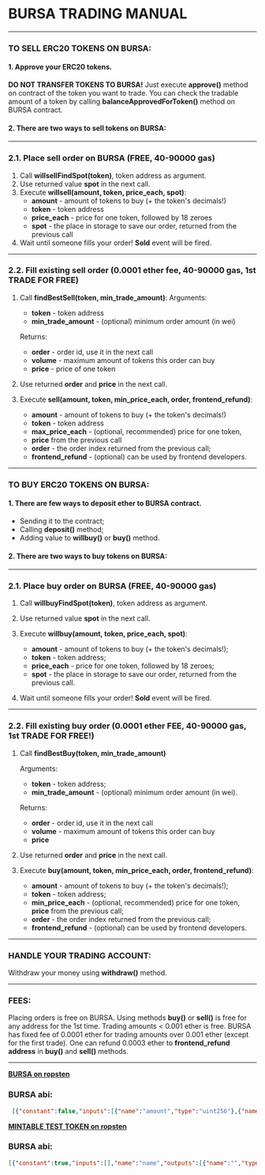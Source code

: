 

# BURSA TRADING MANUAL
---
### TO SELL ERC20 TOKENS ON BURSA:

#### 1. Approve your ERC20 tokens.
**DO NOT TRANSFER TOKENS TO BURSA!** Just execute **approve()** method on contract of the token you want to trade. You can check the tradable amount of a token by calling **balanceApprovedForToken()** method on BURSA contract.

#### 2. There are two ways to sell tokens on BURSA:
---
### 2.1. Place sell order on BURSA  (FREE, 40-90000 gas)
1. Call     **willsellFindSpot(token)**, token address as argument.
2. Use returned value **spot** in the next call.
3. Execute  **willsell(amount, token, price_each, spot)**:
     * **amount**   - amount of tokens to buy (+ the token's decimals!)
     * **token**   - token address
     * **price_each**   - price for one token, followed by 18 zeroes
     * **spot**   - the place in storage to save our order, returned from the previous call
4. Wait until someone fills your order! **Sold** event will be fired.
---
### 2.2. Fill existing sell order (0.0001 ether fee, 40-90000 gas, 1st TRADE FOR FREE)

1. Call **findBestSell(token, min_trade_amount)**:
Arguments:
    *  **token**   - token address
    *  **min\_trade\_amount** - (optional) minimum order amount (in wei)

    Returns:
    * **order** - order id, use it in the next call
    * **volume**   - maximum amount of tokens this order can buy
    * **price** - price of one token
2. Use returned **order** and **price** in the next call.
3. Execute **sell(amount, token, min_price_each, order, frontend_refund)**:
    * **amount**   - amount of tokens to buy (+ the token's decimals!)
    * **token**   - token address
    * **max\_price\_each**   - (optional, recommended) price for one token,
    * **price** from the previous call
    * **order**   - the order index returned from the previous call;
    * **frontend\_refund**  - (optional) can be used by frontend developers.
---

### TO BUY ERC20 TOKENS ON BURSA:

#### 1. There are few ways to deposit ether to BURSA contract.
 * Sending it to the contract;
 * Calling **deposit()** method;
 * Adding value to **willbuy()** or **buy()** method.

#### 2. There are two ways to buy tokens on BURSA:
---
### 2.1. Place buy order on BURSA  (FREE, 40-90000 gas)
1. Call     **willbuyFindSpot(token)**, token address as argument.
2. Use returned value **spot** in the next call.
3. Execute  **willbuy(amount, token, price_each, spot)**:
     * **amount**   - amount of tokens to buy (+ the token's decimals!);
     * **token**   - token address;
     * **price_each**   - price for one token, followed by 18 zeroes;
     * **spot**   - the place in storage to save our order, returned
                 from the previous call.

4. Wait until someone fills your order! **Sold** event will be fired.
---
### 2.2. Fill existing buy order  (0.0001 ether FEE, 40-90000 gas, 1st TRADE FOR FREE!)
1. Call **findBestBuy(token, min_trade_amount)**

    Arguments:
    * **token**   - token address;
    * **min_trade_amount** - (optional) minimum order amount (in wei).

    Returns:
    * **order**   - order id, use it in the next call
    * **volume**   - maximum amount of tokens this order can buy
    *  **price**
2. Use returned **order** and **price** in the next call.

3. Execute **buy(amount, token, min_price_each, order, frontend_refund)**:
    * **amount**   - amount of tokens to buy (+ the token's decimals!);
    * **token**   - token address;
    * **min_price_each**   - (optional, recommended) price for one token, **price** from the previous call;
    * **order**   - the order index returned from the previous call;
    * **frontend_refund**  - (optional) can be used by frontend developers.

---

### HANDLE YOUR TRADING ACCOUNT:
Withdraw your money using **withdraw()** method.

---



### FEES:
Placing orders is free on BURSA.  Using methods **buy()** or **sell()** is free for any address for the 1st time. Trading amounts < 0.001 ether is free. BURSA has fixed fee of 0.0001 ether for trading amounts over 0.001 ether (except for the first trade). One can refund 0.0003 ether to **frontend_refund address** in **buy()** and **sell()** methods.

---

**[BURSA on ropsten](https://ropsten.etherscan.io/address/0x3781c261A62A566AefCF6edf15D7Daa585553D16)**
### BURSA abi:
```json
 [{"constant":false,"inputs":[{"name":"amount","type":"uint256"},{"name":"token","type":"address"},{"name":"price_each","type":"uint256"},{"name":"spot","type":"uint256"}],"name":"willbuy","outputs":[{"name":"","type":"bool"}],"payable":true,"stateMutability":"payable","type":"function"},{"constant":true,"inputs":[],"name":"updateAvailable","outputs":[{"name":"","type":"address"}],"payable":false,"stateMutability":"view","type":"function"},{"constant":true,"inputs":[],"name":"name","outputs":[{"name":"","type":"string"}],"payable":false,"stateMutability":"view","type":"function"},{"constant":false,"inputs":[{"name":"amount","type":"uint256"}],"name":"withdraw","outputs":[],"payable":false,"stateMutability":"nonpayable","type":"function"},{"constant":true,"inputs":[{"name":"token","type":"address"},{"name":"user","type":"address"}],"name":"balanceApprovedForToken","outputs":[{"name":"amount","type":"uint256"}],"payable":false,"stateMutability":"view","type":"function"},{"constant":true,"inputs":[{"name":"user","type":"address"}],"name":"balanceOf","outputs":[{"name":"balance","type":"uint256"}],"payable":false,"stateMutability":"view","type":"function"},{"constant":false,"inputs":[{"name":"amount","type":"uint256"},{"name":"token","type":"address"},{"name":"min_price_each","type":"uint256"},{"name":"order","type":"uint256"},{"name":"frontend_refund","type":"address"}],"name":"sell","outputs":[{"name":"","type":"bool"}],"payable":true,"stateMutability":"payable","type":"function"},{"constant":false,"inputs":[{"name":"amount","type":"uint256"},{"name":"token","type":"address"},{"name":"price_each","type":"uint256"},{"name":"spot","type":"uint256"}],"name":"willsell","outputs":[{"name":"","type":"bool"}],"payable":true,"stateMutability":"payable","type":"function"},{"constant":false,"inputs":[],"name":"deposit","outputs":[{"name":"","type":"bool"}],"payable":true,"stateMutability":"payable","type":"function"},{"constant":true,"inputs":[{"name":"token","type":"address"}],"name":"willsellFindSpot","outputs":[{"name":"spot","type":"uint256"}],"payable":false,"stateMutability":"view","type":"function"},{"constant":true,"inputs":[{"name":"token","type":"address"}],"name":"willbuyFindSpot","outputs":[{"name":"spot","type":"uint256"}],"payable":false,"stateMutability":"view","type":"function"},{"constant":true,"inputs":[{"name":"token","type":"address"},{"name":"min_trade_amount","type":"uint256"}],"name":"findBestBuy","outputs":[{"name":"order","type":"uint256"},{"name":"volume","type":"uint256"},{"name":"price","type":"uint256"}],"payable":false,"stateMutability":"view","type":"function"},{"constant":true,"inputs":[{"name":"token","type":"address"},{"name":"min_trade_amount","type":"uint256"}],"name":"findBestSell","outputs":[{"name":"order","type":"uint256"},{"name":"volume","type":"uint256"},{"name":"price","type":"uint256"}],"payable":false,"stateMutability":"view","type":"function"},{"constant":false,"inputs":[{"name":"amount","type":"uint256"},{"name":"token","type":"address"},{"name":"max_price_each","type":"uint256"},{"name":"order","type":"uint256"},{"name":"frontend_refund","type":"address"}],"name":"buy","outputs":[{"name":"","type":"bool"}],"payable":true,"stateMutability":"payable","type":"function"},{"inputs":[],"payable":false,"stateMutability":"nonpayable","type":"constructor"},{"payable":true,"stateMutability":"payable","type":"fallback"},{"anonymous":false,"inputs":[{"indexed":false,"name":"amount","type":"uint256"},{"indexed":false,"name":"token","type":"address"},{"indexed":false,"name":"price_each","type":"uint256"},{"indexed":false,"name":"buyer","type":"address"},{"indexed":false,"name":"seller","type":"address"}],"name":"Sold","type":"event"}
```

**[MINTABLE TEST TOKEN on ropsten](https://ropsten.etherscan.io/address/0x5D8b2400961546691214b495a501dE818939cfe2)**
### BURSA abi:
```json
[{"constant":true,"inputs":[],"name":"name","outputs":[{"name":"","type":"string"}],"payable":false,"stateMutability":"view","type":"function"},{"constant":false,"inputs":[{"name":"_spender","type":"address"},{"name":"_value","type":"uint256"}],"name":"approve","outputs":[{"name":"success","type":"bool"}],"payable":false,"stateMutability":"nonpayable","type":"function"},{"constant":false,"inputs":[{"name":"_from","type":"address"},{"name":"_to","type":"address"},{"name":"_value","type":"uint256"}],"name":"transferFrom","outputs":[{"name":"success","type":"bool"}],"payable":false,"stateMutability":"nonpayable","type":"function"},{"constant":true,"inputs":[],"name":"decimals","outputs":[{"name":"","type":"uint8"}],"payable":false,"stateMutability":"view","type":"function"},{"constant":true,"inputs":[{"name":"_owner","type":"address"}],"name":"balanceOf","outputs":[{"name":"balance","type":"uint256"}],"payable":false,"stateMutability":"view","type":"function"},{"constant":false,"inputs":[{"name":"_value","type":"uint256"},{"name":"_to","type":"address"}],"name":"mint","outputs":[],"payable":false,"stateMutability":"nonpayable","type":"function"},{"constant":true,"inputs":[],"name":"symbol","outputs":[{"name":"","type":"string"}],"payable":false,"stateMutability":"view","type":"function"},{"constant":false,"inputs":[{"name":"_to","type":"address"},{"name":"_value","type":"uint256"}],"name":"transfer","outputs":[{"name":"success","type":"bool"}],"payable":false,"stateMutability":"nonpayable","type":"function"},{"constant":true,"inputs":[{"name":"_owner","type":"address"},{"name":"_spender","type":"address"}],"name":"allowance","outputs":[{"name":"remaining","type":"uint256"}],"payable":false,"stateMutability":"view","type":"function"},{"inputs":[],"payable":false,"stateMutability":"nonpayable","type":"constructor"},{"anonymous":false,"inputs":[{"indexed":true,"name":"_from","type":"address"},{"indexed":true,"name":"_to","type":"address"},{"indexed":false,"name":"_value","type":"uint256"}],"name":"Transfer","type":"event"},{"anonymous":false,"inputs":[{"indexed":true,"name":"_owner","type":"address"},{"indexed":true,"name":"_spender","type":"address"},{"indexed":false,"name":"_value","type":"uint256"}],"name":"Approval","type":"event"}]
```
